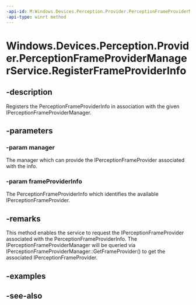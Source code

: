 ```yaml
---
-api-id: M:Windows.Devices.Perception.Provider.PerceptionFrameProviderManagerService.RegisterFrameProviderInfo(Windows.Devices.Perception.Provider.IPerceptionFrameProviderManager,Windows.Devices.Perception.Provider.PerceptionFrameProviderInfo)
-api-type: winrt method
---
```


<!-- Method syntax
public void RegisterFrameProviderInfo(Windows.Devices.Perception.Provider.IPerceptionFrameProviderManager manager, Windows.Devices.Perception.Provider.PerceptionFrameProviderInfo frameProviderInfo)
-->

# Windows.Devices.Perception.Provider.PerceptionFrameProviderManagerService.RegisterFrameProviderInfo

## -description
Registers the PerceptionFrameProviderInfo in association with the given IPerceptionFrameProviderManager.

## -parameters
### -param manager
The manager which can provide the IPerceptionFrameProvider associated with the info.

### -param frameProviderInfo
The PerceptionFrameProviderInfo which identifies the available IPerceptionFrameProvider.

## -remarks
This method enables the service to request the IPerceptionFrameProvider associated with the PerceptionFrameProviderInfo. The IPerceptionFrameProviderManager will be queried via IPerceptionFrameProviderManager::GetFrameProvider() to get the associated IPerceptionFrameProvider.

## -examples

## -see-also
